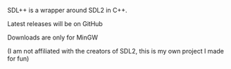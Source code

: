 SDL++ is a wrapper around SDL2 in C++.

Latest releases will be on GitHub

Downloads are only for MinGW

(I am not affiliated with the creators of SDL2, this is my own project I made for fun)
